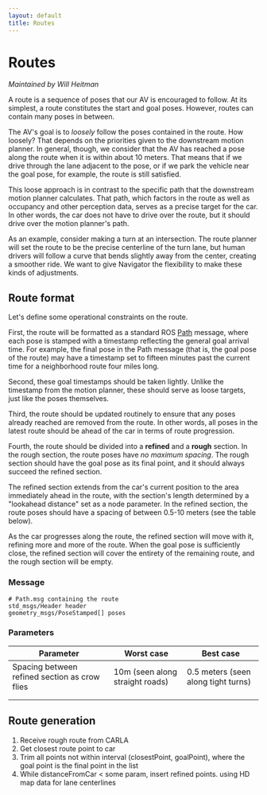 ```yaml
---
layout: default
title: Routes
---
```


# Routes

_Maintained by Will Heitman_

A route is a sequence of poses that our AV is encouraged to follow. At its simplest, a route constitutes the start and goal poses. However, routes can contain many poses in between.

The AV's goal is to _loosely_ follow the poses contained in the route. How loosely? That depends on the priorities given to the downstream motion planner. In general, though, we consider that the AV has reached a pose along the route when it is within about 10 meters. That means that if we drive through the lane adjacent to the pose, or if we park the vehicle near the goal pose, for example, the route is still satisfied.

This loose approach is in contrast to the specific path that the downstream motion planner calculates. That path, which factors in the route as well as occupancy and other perception data, serves as a precise target for the car. In other words, the car does not have to drive over the route, but it should drive over the motion planner's path.

As an example, consider making a turn at an intersection. The route planner will set the route to be the precise centerline of the turn lane, but human drivers will follow a curve that bends slightly away from the center, creating a smoother ride. We want to give Navigator the flexibility to make these kinds of adjustments.

## Route format

Let's define some operational constraints on the route.

First, the route will be formatted as a standard ROS [Path](http://docs.ros.org/en/noetic/api/nav_msgs/html/msg/Path.html) message, where each pose is stamped with a timestamp reflecting the general goal arrival time. For example, the final pose in the Path message (that is, the goal pose of the route) may have a timestamp set to fifteen minutes past the current time for a neighborhood route four miles long.

Second, these goal timestamps should be taken lightly. Unlike the timestamp from the motion planner, these should serve as loose targets, just like the poses themselves.

Third, the route should be updated routinely to ensure that any poses already reached are removed from the route. In other words, all poses in the latest route should be ahead of the car in terms of route progression.

Fourth, the route should be divided into a **refined** and a **rough** section. In the rough section, the route poses have _no maximum spacing_. The rough section should have the goal pose as its final point, and it should always succeed the refined section.

The refined section extends from the car's current position to the area immediately ahead in the route, with the section's length determined by a "lookahead distance" set as a node parameter. In the refined section, the route poses should have a spacing of between 0.5-10 meters (see the table below).

As the car progresses along the route, the refined section will move with it, refining more and more of the route. When the goal pose is sufficiently close, the refined section will cover the entirety of the remaining route, and the rough section will be empty.

### Message

```
# Path.msg containing the route
std_msgs/Header header
geometry_msgs/PoseStamped[] poses
```

### Parameters

| Parameter                                     | Worst case                      | Best case                           |
| --------------------------------------------- | ------------------------------- | ----------------------------------- |
| Spacing between refined section as crow flies | 10m (seen along straight roads) | 0.5 meters (seen along tight turns) |
|                                               |                                 |                                     |
|                                               |                                 |                                     |

## Route generation

1. Receive rough route from CARLA
2. Get closest route point to car
3. Trim all points not within interval (closestPoint, goalPoint), where the goal point is the final point in the list
4. While distanceFromCar < some param, insert refined points. using HD map data for lane centerlines
